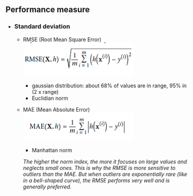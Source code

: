 

## Performance measure  

 * ### Standard deviation  

    * RMSE (Root Mean Square Error) 
	  ![RMSE](../media/ml/stddev_rmse.png)
	  * gaussian distribution: about 68% of values are in range, 95% in (2 x range)  
	  * Euclidian norm
	     
    * MAE (Mean Absolute Error)
      ![RMSE](../media/ml/stddev_mae.png)
	  * Manhattan norm

	  *The higher the norm index, the more it focuses on large values and neglects small ones. This is why the RMSE is more sensitive to outliers than the MAE. But when outliers are exponentially rare (like in a bell-shaped curve), the RMSE performs very well and is generally preferred.*